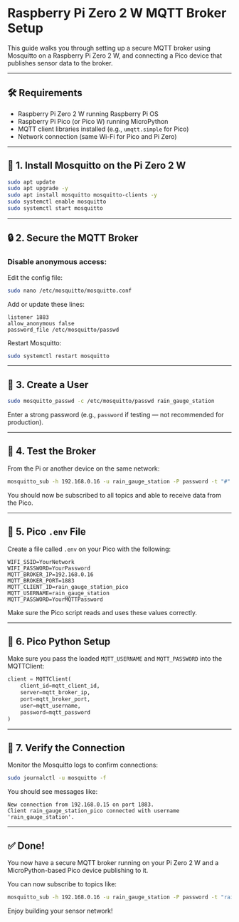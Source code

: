 
# Raspberry Pi Zero 2 W MQTT Broker Setup

This guide walks you through setting up a secure MQTT broker using Mosquitto on a Raspberry Pi Zero 2 W, and connecting a Pico device that publishes sensor data to the broker.

---

## 🛠 Requirements

- Raspberry Pi Zero 2 W running Raspberry Pi OS
- Raspberry Pi Pico (or Pico W) running MicroPython
- MQTT client libraries installed (e.g., `umqtt.simple` for Pico)
- Network connection (same Wi-Fi for Pico and Pi Zero)

---

## 🔧 1. Install Mosquitto on the Pi Zero 2 W

```bash
sudo apt update
sudo apt upgrade -y
sudo apt install mosquitto mosquitto-clients -y
sudo systemctl enable mosquitto
sudo systemctl start mosquitto
```

---

## 🔒 2. Secure the MQTT Broker

### Disable anonymous access:

Edit the config file:

```bash
sudo nano /etc/mosquitto/mosquitto.conf
```

Add or update these lines:

```
listener 1883
allow_anonymous false
password_file /etc/mosquitto/passwd
```

Restart Mosquitto:

```bash
sudo systemctl restart mosquitto
```

---

## 👤 3. Create a User

```bash
sudo mosquitto_passwd -c /etc/mosquitto/passwd rain_gauge_station
```

Enter a strong password (e.g., `password` if testing — not recommended for production).

---

## 🚀 4. Test the Broker

From the Pi or another device on the same network:

```bash
mosquitto_sub -h 192.168.0.16 -u rain_gauge_station -P password -t "#" -v
```

You should now be subscribed to all topics and able to receive data from the Pico.

---

## 📄 5. Pico `.env` File

Create a file called `.env` on your Pico with the following:

```
WIFI_SSID=YourNetwork
WIFI_PASSWORD=YourPassword
MQTT_BROKER_IP=192.168.0.16
MQTT_BROKER_PORT=1883
MQTT_CLIENT_ID=rain_gauge_station_pico
MQTT_USERNAME=rain_gauge_station
MQTT_PASSWORD=YourMQTTPassword
```

Make sure the Pico script reads and uses these values correctly.

---

## 🧠 6. Pico Python Setup

Make sure you pass the loaded `MQTT_USERNAME` and `MQTT_PASSWORD` into the MQTTClient:

```python
client = MQTTClient(
    client_id=mqtt_client_id,
    server=mqtt_broker_ip,
    port=mqtt_broker_port,
    user=mqtt_username,
    password=mqtt_password
)
```

---

## 📡 7. Verify the Connection

Monitor the Mosquitto logs to confirm connections:

```bash
sudo journalctl -u mosquitto -f
```

You should see messages like:

```
New connection from 192.168.0.15 on port 1883.
Client rain_gauge_station_pico connected with username 'rain_gauge_station'.
```

---

## ✅ Done!

You now have a secure MQTT broker running on your Pi Zero 2 W and a MicroPython-based Pico device publishing to it.

You can now subscribe to topics like:

```bash
mosquitto_sub -h 192.168.0.16 -u rain_gauge_station -P password -t "rain_gauge_station/#" -v
```

Enjoy building your sensor network!
